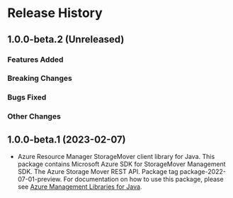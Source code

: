 # Release History

## 1.0.0-beta.2 (Unreleased)

### Features Added

### Breaking Changes

### Bugs Fixed

### Other Changes

## 1.0.0-beta.1 (2023-02-07)

- Azure Resource Manager StorageMover client library for Java. This package contains Microsoft Azure SDK for StorageMover Management SDK. The Azure Storage Mover REST API. Package tag package-2022-07-01-preview. For documentation on how to use this package, please see [Azure Management Libraries for Java](https://aka.ms/azsdk/java/mgmt).
